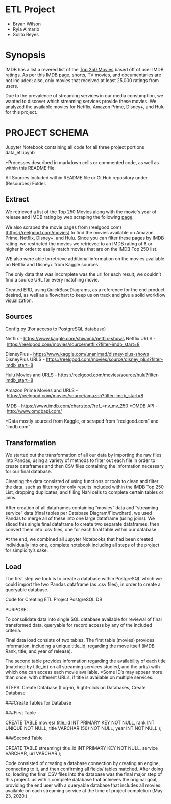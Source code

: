 # ETL Project

- Bryan Wilson
- Ryla Almario
- Solito Reyes

# Synopsis

IMDB has a list a revered list of the [Top 250 Movies](https://www.imdb.com/chart/top/?ref_=nv_mv_250) based off of user IMDB ratings. As per this IMDB page, shorts, TV movies, and documentaries are not included; also, only movies that received at least 25,000 ratings from users.

Due to the prevalence of streaming services in our media consumption, we wanted to discover which streaming services provide these movies.  We analyzed the available movies for Netflix, Amazon Prime, Disney+, and Hulu for this project.

# PROJECT SCHEMA

Jupyter Notebook containing all code for all three project portions 
data_etl.ipynb

*Processes described in markdown cells or commented code, as well as within this README file. 

All Sources Included within README file or GitHub repository under (Resources) Folder. 
## Extract

We retrieved a list of the Top 250 Movies along with the movie's year of release and IMDB rating by web scraping the following [page](https://www.imdb.com/chart/top/?ref_=nv_mv_250).

We also scraped the movie pages from (reelgood.com)[https://reelgood.com/movies] to find the movies available on Amazon Prime, Netflix, Disney+, and Hulu. Since you can filter these pages by IMDB rating, we restricted the movies we retrieved to an IMDB rating of 8 or higher in order to easily match movies that are on the IMDB Top 250 list.

WE also were able to retrieve additional information on the movies available on Netflix and Disney+ from Kaggle sources.

The only data that was incomplete was the url for each result; we couldn’t find a source URL for every matching movie.

Created ERD, using QuickBaseDiagrams, as a reference for the end product desired, as well as a flowchart to keep us on track and give a solid workflow visualization. 

## Sources 

Config.py (For access to PostgreSQL database)

Netflix - https://www.kaggle.com/shivamb/netflix-shows
Netflix URLS - https://reelgood.com/movies/source/netflix?filter-imdb_start=8

DisneyPlus - https://www.kaggle.com/unanimad/disney-plus-shows
DisneyPlus URLS - https://reelgood.com/movies/source/disney_plus?filter-imdb_start=8

Hulu Movies and URLS - https://reelgood.com/movies/source/hulu?filter-imdb_start=8

Amazon Prime Movies and URLS - https://reelgood.com/movies/source/amazon?filter-imdb_start=8

IMDB - https://www.imdb.com/chart/top/?ref_=nv_mv_250
*OMDB API - http://www.omdbapi.com/

*Data mostly sourced from Kaggle, or scraped from “reelgood.com” and “imdb.com”


## Transformation

We started out the transformation of all our data by importing the raw files into Pandas, using a variety of methods to filter out each file in order to create dataframes and then CSV files containing the information necessary for our final database. 

Cleaning the data consisted of using functions or tools to clean and filter the data, such as filtering for only results included within the iMDB Top 250 List, dropping duplicates, and filling NaN cells to complete certain tables or joins. 

After creation of all dataframes containing “movies” data and “streaming service” data (final tables per Database Diagram/Flowchart), we used Pandas to merge all of these into one large dataframe (using joins). We sliced this single final dataframe to create two separate dataframes, then convert them into .csv files, one for each final table within our database.

At the end, we combined all Jupyter Notebooks that had been created individually into one, complete notebook including all steps of the project for simplicity’s sake. 

## Load 
The first step we took is to create a database within PostgreSQL which we could import the two Pandas dataframe (as .csv files), in order to create a queryable database. 

Code for Creating ETL Project PostgreSQL DB

PURPOSE: 

To consolidate data into single SQL database available for reviewal of final transformed data, queryable for record access by any of the included criteria.

Final data load consists of two tables.
The first table (movies) provides information, including a unique title_id, regarding the move itself (iMDB Rank, title, and year of release).

The second table provides information regarding the availability of each title (matched by title_id) on all streaming services studied, and the url(s) with which one can access each movie available.
	*Some ID’s may appear more than once, with different URL’s, if title is 	available on multiple services. 

STEPS:
Create Database (Log-in, Right-click on Databases, Create Database

###Create Tables for Database

###First Table

CREATE TABLE movies(
title_id INT PRIMARY KEY NOT NULL,
rank INT UNIQUE NOT NULL,
title VARCHAR (50) NOT NULL,
year INT NOT NULL
);

###Second Table

CREATE TABLE streaming(
title_id INT PRIMARY KEY NOT NULL,
service VARCHAR,
url VARCHAR
);

Code consisted of creating a database connection by creating an engine, connecting to it, and then confirming all fields/ tables matched. After doing so, loading the final CSV files into the database was the final major step of this project. us with a complete database that achieves the original goal, providing the end user with a queryable database that includes all movies available on each streaming service at the time of project completion (May 23, 2020.) 



